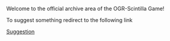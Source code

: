 Welcome to the official archive area of the OGR-Scintilla Game!

To suggest something redirect to the following link

[Suggestion](https://github.com/CyfiWolfie/OGR-Game/discussions)
